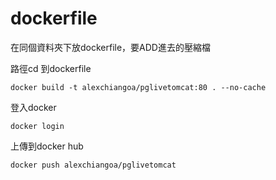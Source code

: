 # dockerfile

在同個資料夾下放dockerfile，要ADD進去的壓縮檔

路徑cd 到dockerfile

`docker build -t alexchiangoa/pglivetomcat:80 . --no-cache`

登入docker

`docker login`

上傳到docker hub

`docker push alexchiangoa/pglivetomcat`


